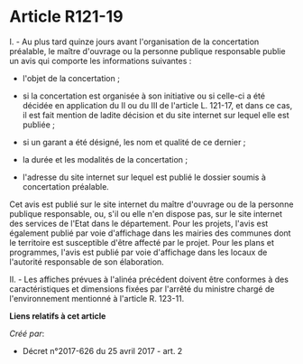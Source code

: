 # Article R121-19

I. - Au plus tard quinze jours avant l'organisation de la concertation préalable, le maître d'ouvrage ou la personne publique
responsable publie un avis qui comporte les informations suivantes :

- l'objet de la concertation ;

- si la concertation est organisée à son initiative ou si celle-ci a été décidée en application du II ou du III de l'article
L. 121-17, et dans ce cas, il est fait mention de ladite décision et du site internet sur lequel elle est publiée ;

- si un garant a été désigné, les nom et qualité de ce dernier ;

- la durée et les modalités de la concertation ;

- l'adresse du site internet sur lequel est publié le dossier soumis à concertation préalable.

Cet avis est publié sur le site internet du maître d'ouvrage ou de la personne publique responsable, ou, s'il ou elle n'en
dispose pas, sur le site internet des services de l'Etat dans le département. Pour les projets, l'avis est également publié
par voie d'affichage dans les mairies des communes dont le territoire est susceptible d'être affecté par le projet. Pour les
plans et programmes, l'avis est publié par voie d'affichage dans les locaux de l'autorité responsable de son élaboration.

II. - Les affiches prévues à l'alinéa précédent doivent être conformes à des caractéristiques et dimensions fixées par
l'arrêté du ministre chargé de l'environnement mentionné à l'article R. 123-11.

**Liens relatifs à cet article**

_Créé par_:

  - Décret n°2017-626 du 25 avril 2017 - art. 2
